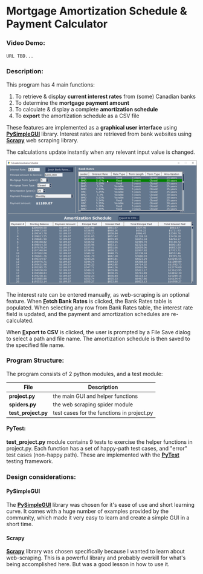 # Mortgage Amortization Schedule & Payment Calculator


### Video Demo:  
    URL TBD...


### Description:

This program has 4 main functions:

1. To retrieve & display **current interest rates** from (some) Canadian banks
2. To determine the **mortgage payment amount**
3. To calculate & display a complete **amortization schedule**
4. To **export** the amortization schedule as a CSV file


These features are implemented as a **graphical user interface** using [**PySimpleGUI**](https://www.pysimplegui.org/) library. Interest rates are retrieved from bank websites using [**Scrapy**](https://scrapy.org/) web scraping library.

The calculations update instantly when any relevant input value is changed.

![Main screen](screen1.png)

The interest rate can be entered manually, as web-scraping is an optional feature. When **<u>F</u>etch Bank Rates** is clicked, the Bank Rates table is populated. When selecting any row from Bank Rates table, the interest rate field is updated, and the payment and amortization schedules are re-calculated.

When **<u>E</u>xport to CSV** is clicked, the user is prompted by a File Save dialog to select a path and file name. The amortization schedule is then saved to the specified file name.


### Program Structure:

The program consists of 2 python modules, and a test module:

| File                | Description |
| ------------------- | ----------- |
| **project.py**      | the main GUI and helper functions |
| **spiders.py**      | the web scraping spider module |
| **test_project.py** | test cases for the functions in project.py |


#### PyTest:

**test_project.py** module contains 9 tests to exercise the helper functions in project.py. Each function has a set of happy-path test cases, and "error" test cases (non-happy path). These are implemented with the [**PyTest**](https://docs.pytest.org/) testing framework.


### Design considerations:

#### PySimpleGUI

The [**PySimpleGUI**](https://www.pysimplegui.org/) library was chosen for it's ease of use and short learning curve. It comes with a huge number of examples provided by the community, which made it very easy to learn and create a simple GUI in a short time.


#### Scrapy

[**Scrapy**](https://scrapy.org/) library was chosen specifically because I wanted to learn about web-scraping. This is a powerful library and probably overkill for what's being accomplished here.  But was a good lesson in how to use it.